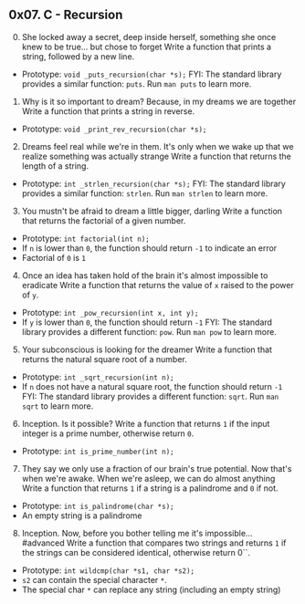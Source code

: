 ## 0x07. C - Recursion
0. She locked away a secret, deep inside herself, something she once knew to be true... but chose to forget
Write a function that prints a string, followed by a new line.
  * Prototype: `void _puts_recursion(char *s);`
FYI: The standard library provides a similar function: `puts`. Run `man puts` to learn more.
1. Why is it so important to dream? Because, in my dreams we are together
Write a function that prints a string in reverse.
  * Prototype: `void _print_rev_recursion(char *s);`
2. Dreams feel real while we're in them. It's only when we wake up that we realize something was actually strange
Write a function that returns the length of a string.
  * Prototype: `int _strlen_recursion(char *s);`
FYI: The standard library provides a similar function: `strlen`. Run `man strlen` to learn more.
3. You mustn't be afraid to dream a little bigger, darling
Write a function that returns the factorial of a given number.
  * Prototype: `int factorial(int n);`
  * If `n` is lower than `0`, the function should return `-1` to indicate an error
  * Factorial of `0` is `1`
4. Once an idea has taken hold of the brain it's almost impossible to eradicate
Write a function that returns the value of `x` raised to the power of `y`.
  * Prototype: `int _pow_recursion(int x, int y);`
  * If `y` is lower than `0`, the function should return `-1`
FYI: The standard library provides a different function: `pow`. Run `man pow` to learn more.
5. Your subconscious is looking for the dreamer
Write a function that returns the natural square root of a number.
  * Prototype: `int _sqrt_recursion(int n);`
  * If `n` does not have a natural square root, the function should return `-1`
FYI: The standard library provides a different function: `sqrt`. Run `man sqrt` to learn more.
6. Inception. Is it possible?
Write a function that returns `1` if the input integer is a prime number, otherwise return `0`.
  * Prototype: `int is_prime_number(int n);`
7. They say we only use a fraction of our brain's true potential. Now that's when we're awake. When we're asleep, we can do almost anything
Write a function that returns `1` if a string is a palindrome and `0` if not.
  * Prototype: `int is_palindrome(char *s);`
  * An empty string is a palindrome
8. Inception. Now, before you bother telling me it's impossible... #advanced
Write a function that compares two strings and returns `1` if the strings can be considered identical, otherwise return 0``.
  * Prototype: `int wildcmp(char *s1, char *s2);`
  * `s2` can contain the special character `*`.
  * The special char `*` can replace any string (including an empty string)
